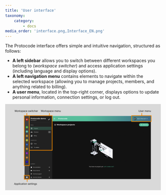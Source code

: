 ```yaml
---
title: 'User interface'
taxonomy:
    category:
        - docs
media_order: 'interface.png,Interface_EN.png'
---
```


The Protocode interface offers simple and intuitive navigation, structured as follows:

* **A left sidebar** allows you to switch between different workspaces you belong to (_workspace switcher_) and access application settings (including language and display options).  
* **A left navigation menu** contains elements to navigate within the selected workspace (allowing you to manage projects, members, and anything related to billing).  
* **A user menu**, located in the top-right corner, displays options to update personal information, connection settings, or log out.  

![Interface_EN](Interface_EN.png "Interface_EN")
